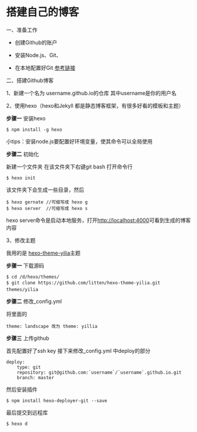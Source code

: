 # 搭建自己的博客

一、准备工作

- 创建Github的账户 

- 安装Node.js、Git、

- 在本地配置好Git [参考链接](https://www.liaoxuefeng.com/wiki/0013739516305929606dd18361248578c67b8067c8c017b000)

二、搭建Github博客

1、新建一个名为 username.github.io的仓库 其中username是你的用户名

2、使用hexo（hexo和Jekyll 都是静态博客框架，有很多好看的模板和主题）

**步骤一**  安装hexo

	$ npm install -g hexo

   小tips：安装node.js要配置好环境变量，使其命令可以全局使用

**步骤二**  初始化

新建一个文件夹 在该文件夹下右键git bash 打开命令行

	$ hexo init
   
该文件夹下会生成一些目录，然后

    $ hexo gernate //可缩写成 hexo g
	$ hexo server  //可缩写成 hexo s

hexo server命令是启动本地服务，打开[http://localhost:4000](http://localhost:4000)可看到生成的博客内容

3、修改主题

我用的是 [hexo-theme-yilia](https://github.com/litten/hexo-theme-yilia)主题

**步骤一**	下载源码

	$ cd /d/hexo/themes/
	$ git clone https://github.com/litten/hexo-theme-yilia.git themes/yilia
	
**步骤二**  修改_config.yml

将里面的
	
	theme: landscape 改为 theme: yillia
**步骤三** 上传github

首先配置好了ssh key
接下来修改_config.yml 中deploy的部分

	deploy:
		type: git
		repository: git@github.com:`username`/`username`.github.io.git
		branch: master

然后安装插件

	$ npm install hexo-deployer-git --save

最后提交到远程库
	
	$ hexo d